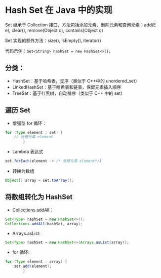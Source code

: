 # Hash Set 在 Java 中的实现

Set 继承于 Collection 接口，方法包括添加元素、删除元素和查询元素：add(E e), clear(), remove(Object o), contains(Object o)

Set 实现的额外方法：size(), isEmpty(), iterator()

代码示例：`Set<String> hashSet = new HashSet<>();`

## 分类：

- HashSet：基于哈希表，无序（类似于 C++中的 unordered_set）
- LinkedHashSet：基于哈希表和链表，保留元素插入顺序 
- TreeSet：基于红黑树，自动排序（类似于 C++ 中的 set）

## 遍历 Set

- 增强型 for 循环：
```java
for (Type element : set) {
    // 处理元素 element
        }
```
- Lambda 表达式
```java
set.forEach(element -> /* 处理元素 element*/)
```
- 转换为数组
```java
Object[] array = set.toArray();
```

## 将数组转化为 HashSet

- Collections.addAll：
```java
Set<Type> hashSet = new HashSet<>();
Collections.addAll(hashSet, array);
```
- Arrays.asList:
```java
Set<Type> hashSet = new HashSet<>(Arrays.asList(array));
```
- for 循环:
```java
for (Type element : array) {
    set.add(element);
        }
```